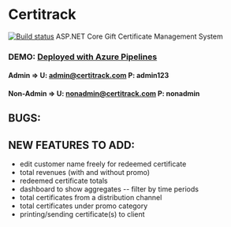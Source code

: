# Certitrack
[![Build status](https://dev.azure.com/NemoCodes/certitrack/_apis/build/status/certitrack-demo%20-%20CI)](https://dev.azure.com/NemoCodes/certitrack/_build/latest?definitionId=4) ASP.NET Core Gift Certificate Management System

### DEMO: <a href="https://certitrack-demo.azurewebsites.net/" target="_blank">Deployed with Azure Pipelines</a>
#### Admin => U: admin@certitrack.com  P: admin123
#### Non-Admin => U: nonadmin@certitrack.com  P: nonadmin

## BUGS:

## NEW FEATURES TO ADD:	
- edit customer name freely for redeemed certificate
- total revenues (with and without promo)
- redeemed certificate totals
- dashboard to show aggregates
-- filter by time periods
- total certificates from a distribution channel
- total certificates under promo category
- printing/sending certificate(s) to client
